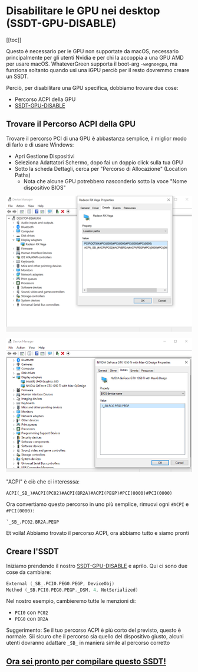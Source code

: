 # Disabilitare le GPU nei desktop (SSDT-GPU-DISABLE)

[[toc]]

Questo è necessario per le GPU non supportate da macOS, necessario principalmente per gli utenti Nvidia e per chi la accoppia a una GPU AMD per usare macOS. WhateverGreen supporta il boot-arg `-wegnoegpu`, ma funziona soltanto quando usi una iGPU perciò per il resto dovremmo creare un SSDT.

Perciò, per disabilitare una GPU specifica, dobbiamo trovare due cose:

* Percorso ACPI della GPU
* [SSDT-GPU-DISABLE](https://github.com/macos86/Getting-Started-With-ACPI/blob/master/extra-files/decompiled/SSDT-GPU-DISABLE.dsl)

## Trovare il Percorso ACPI della GPU

Trovare il percorso PCI di una GPU è abbastanza semplice, il miglior modo di farlo e di usare Windows:

* Apri Gestione Dispositivi
* Seleziona Adattatori Schermo, dopo fai un doppio click sulla tua GPU
* Sotto la scheda Dettagli, cerca per "Percorso di Allocazione" (Location Paths)
  * Nota che alcune GPU potrebbero nasconderlo sotto la voce "Nome dispositivo BIOS"

![](./images/desktop/amd.png)

![](./images/desktop/nvidia.png)

"ACPI" è ciò che ci interesssa:

```
ACPI(_SB_)#ACPI(PC02)#ACPI(BR2A)#ACPI(PEGP)#PCI(0000)#PCI(0000)
```

Ora convertiamo questo percorso in uno più semplice, rimuovi ogni `#ACPI` e `#PCI(0000)`:

```
`_SB_.PC02.BR2A.PEGP
```

Et voilà! Abbiamo trovato il percorso ACPI, ora abbiamo tutto e siamo pronti

## Creare l'SSDT

Iniziamo prendendo il nostro [SSDT-GPU-DISABLE](https://github.com/macos86/etting-Started-With-ACPI/blob/master/extra-files/decompiled/SSDT-GPU-DISABLE.dsl) e aprilo. Qui ci sono due cose da cambiare:

```c
External (_SB_.PCI0.PEG0.PEGP, DeviceObj)
Method (_SB.PCI0.PEG0.PEGP._DSM, 4, NotSerialized)
```

Nel nostro esempio, cambieremo tutte le menzioni di:

* `PCI0` con `PC02`
* `PEG0` con `BR2A`

Suggerimento: Se il tuo percorso ACPI è più corto del previsto, questo è normale. Sii sicuro che il percorso sia quello del dispositivo giusto, alcuni utenti dovranno adattare `_SB_` in maniera simile al percorso corretto

## [Ora sei pronto per compilare questo SSDT!](/compile.md)
